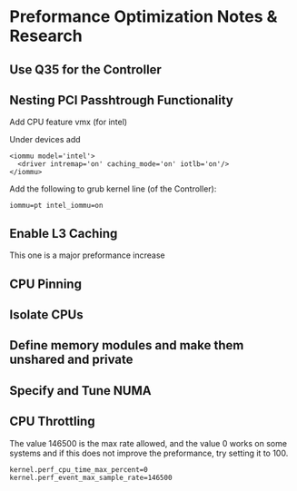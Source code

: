 # Preformance Optimization Notes & Research

## Use Q35 for the Controller

## Nesting PCI Passhtrough Functionality


Add CPU feature vmx (for intel)


Under devices add 

```
<iommu model='intel'>
  <driver intremap='on' caching_mode='on' iotlb='on'/>
</iommu>
```

Add the following to grub kernel line (of the Controller):

```
iommu=pt intel_iommu=on
```

## Enable L3 Caching
This one is a major preformance increase

## CPU Pinning

## Isolate CPUs

## Define memory modules and make them unshared and private

## Specify and Tune NUMA

## CPU Throttling 

The value 146500 is the max rate allowed, and the value 0 works on some systems and if this does not improve the preformance, try setting it to 100.

```
kernel.perf_cpu_time_max_percent=0
kernel.perf_event_max_sample_rate=146500
```
